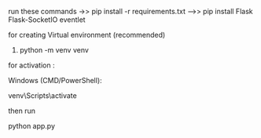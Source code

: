 run these commands ->>   pip install -r requirements.txt  -->> pip install Flask Flask-SocketIO eventlet

for creating Virtual environment (recommended)

1.  python -m venv venv


for activation :

Windows (CMD/PowerShell):

venv\Scripts\activate


then run 

python app.py


